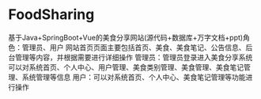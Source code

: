 # FoodSharing
基于Java+SpringBoot+Vue的美食分享网站(源代码+数据库+万字文档+ppt)角色：管理员、用户  网站首页页面主要包括首页、美食、美食笔记、公告信息、后台管理等内容，并根据需要进行详细操作  管理员：管理员登录进入美食分享系统可以对系统首页、个人中心、用户管理、美食类别管理、美食管理、美食笔记管理、系统管理等信息  用户：可以对系统首页、个人中心、美食笔记管理等功能进行操作
